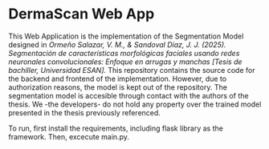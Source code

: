 # DermaScan Web App

This Web Application is the implementation of the Segmentation Model designed in _Ormeño Salazar, V. M., & Sandoval Díaz, J. J. (2025). Segmentación de características morfológicas faciales usando redes neuronales convolucionales: Enfoque en arrugas y manchas [Tesis de bachiller, Universidad ESAN]._
This repository contains the source code for the backend and frontend of the implementation. However, due to authorization reasons, the model is kept out of the repository.
The segmentation model is accesible through contact with the authors of the thesis. We -the developers- do not hold any property over the trained model presented in the thesis previously referenced.

To run, first install the requirements, including flask library as the framework. Then, excecute main.py.
